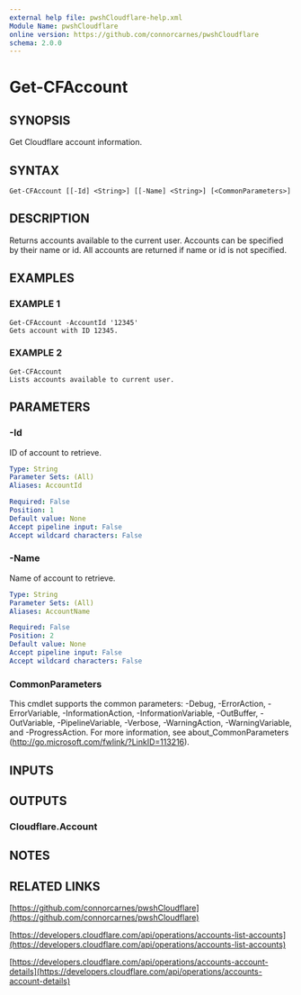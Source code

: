 ```yaml
---
external help file: pwshCloudflare-help.xml
Module Name: pwshCloudflare
online version: https://github.com/connorcarnes/pwshCloudflare
schema: 2.0.0
---
```


# Get-CFAccount

## SYNOPSIS
Get Cloudflare account information.

## SYNTAX

```
Get-CFAccount [[-Id] <String>] [[-Name] <String>] [<CommonParameters>]
```

## DESCRIPTION
Returns accounts available to the current user.
Accounts can be specified by their name or id.
All accounts are returned if name or id is not specified.

## EXAMPLES

### EXAMPLE 1
```
Get-CFAccount -AccountId '12345'
Gets account with ID 12345.
```

### EXAMPLE 2
```
Get-CFAccount
Lists accounts available to current user.
```

## PARAMETERS

### -Id
ID of account to retrieve.

```yaml
Type: String
Parameter Sets: (All)
Aliases: AccountId

Required: False
Position: 1
Default value: None
Accept pipeline input: False
Accept wildcard characters: False
```

### -Name
Name of account to retrieve.

```yaml
Type: String
Parameter Sets: (All)
Aliases: AccountName

Required: False
Position: 2
Default value: None
Accept pipeline input: False
Accept wildcard characters: False
```

### CommonParameters
This cmdlet supports the common parameters: -Debug, -ErrorAction, -ErrorVariable, -InformationAction, -InformationVariable, -OutBuffer, -OutVariable, -PipelineVariable, -Verbose, -WarningAction, -WarningVariable, and -ProgressAction. 
For more information, see about_CommonParameters (http://go.microsoft.com/fwlink/?LinkID=113216).

## INPUTS

## OUTPUTS

### Cloudflare.Account
## NOTES

## RELATED LINKS

[https://github.com/connorcarnes/pwshCloudflare](https://github.com/connorcarnes/pwshCloudflare)

[https://developers.cloudflare.com/api/operations/accounts-list-accounts](https://developers.cloudflare.com/api/operations/accounts-list-accounts)

[https://developers.cloudflare.com/api/operations/accounts-account-details](https://developers.cloudflare.com/api/operations/accounts-account-details)
